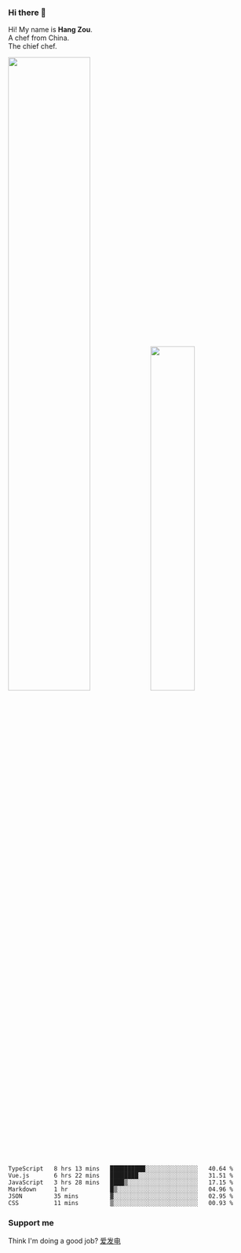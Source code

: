 ### Hi there 👋

Hi! My name is **Hang Zou**.  
A chef from China.  
The chief chef.

<img align="" width="57.5%" src="https://github-readme-stats.vercel.app/api?username=zouhangwithsweet&hide_title=true&hide_border=true&show_icons=true&include_all_commits=true&line_height=21" /><img align="" width="42.4%" src="https://github-readme-stats.vercel.app/api/top-langs/?username=zouhangwithsweet&hide_title=true&hide_border=true&layout=compact" />

<!--START_SECTION:waka-->

```text
TypeScript   8 hrs 13 mins   ██████████░░░░░░░░░░░░░░░   40.64 %
Vue.js       6 hrs 22 mins   ████████░░░░░░░░░░░░░░░░░   31.51 %
JavaScript   3 hrs 28 mins   ████▒░░░░░░░░░░░░░░░░░░░░   17.15 %
Markdown     1 hr            █▒░░░░░░░░░░░░░░░░░░░░░░░   04.96 %
JSON         35 mins         ▓░░░░░░░░░░░░░░░░░░░░░░░░   02.95 %
CSS          11 mins         ▒░░░░░░░░░░░░░░░░░░░░░░░░   00.93 %
```

<!--END_SECTION:waka-->

### Support me

Think I'm doing a good job? [爱发电](https://afdian.net/@zouhangsweet)
